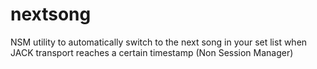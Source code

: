 # nextsong
NSM utility to automatically switch to the next song in your set list when JACK transport reaches a certain timestamp (Non Session Manager)
